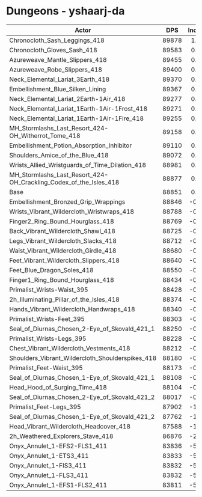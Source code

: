 # Dungeons - yshaarj-da
| Actor | DPS | Increase |
|---|:---:|:---:|
|Chronocloth_Sash_Leggings_418|89878|1.16%|
|Chronocloth_Gloves_Sash_418|89583|0.82%|
|Azureweave_Mantle_Slippers_418|89455|0.68%|
|Azureweave_Robe_Slippers_418|89400|0.62%|
|Neck_Elemental_Lariat_3Earth_418|89370|0.58%|
|Embellishment_Blue_Silken_Lining|89367|0.58%|
|Neck_Elemental_Lariat_2Earth-1Air_418|89277|0.48%|
|Neck_Elemental_Lariat_1Earth-1Air-1Frost_418|89271|0.47%|
|Neck_Elemental_Lariat_1Earth-1Air-1Fire_418|89255|0.45%|
|MH_Stormlashs_Last_Resort_424-OH_Witherrot_Tome_418|89158|0.35%|
|Embellishment_Potion_Absorption_Inhibitor|89110|0.29%|
|Shoulders_Amice_of_the_Blue_418|89072|0.25%|
|Wrists_Allied_Wristguards_of_Time_Dilation_418|88981|0.15%|
|MH_Stormlashs_Last_Resort_424-OH_Crackling_Codex_of_the_Isles_418|88877|0.03%|
|Base|88851|0.00%|
|Embellishment_Bronzed_Grip_Wrappings|88846|-0.01%|
|Wrists_Vibrant_Wildercloth_Wristwraps_418|88788|-0.07%|
|Finger2_Ring_Bound_Hourglass_418|88769|-0.09%|
|Back_Vibrant_Wildercloth_Shawl_418|88725|-0.14%|
|Legs_Vibrant_Wildercloth_Slacks_418|88712|-0.16%|
|Waist_Vibrant_Wildercloth_Girdle_418|88680|-0.19%|
|Feet_Vibrant_Wildercloth_Slippers_418|88640|-0.24%|
|Feet_Blue_Dragon_Soles_418|88550|-0.34%|
|Finger1_Ring_Bound_Hourglass_418|88434|-0.47%|
|Primalist_Wrists-Waist_395|88428|-0.48%|
|2h_Illuminating_Pillar_of_the_Isles_418|88374|-0.54%|
|Hands_Vibrant_Wildercloth_Handwraps_418|88340|-0.58%|
|Primalist_Wrists-Feet_395|88303|-0.62%|
|Seal_of_Diurnas_Chosen_2-Eye_of_Skovald_421_1|88250|-0.68%|
|Primalist_Wrists-Legs_395|88228|-0.70%|
|Chest_Vibrant_Wildercloth_Vestments_418|88212|-0.72%|
|Shoulders_Vibrant_Wildercloth_Shoulderspikes_418|88180|-0.76%|
|Primalist_Feet-Waist_395|88173|-0.76%|
|Seal_of_Diurnas_Chosen_1-Eye_of_Skovald_421_1|88108|-0.84%|
|Head_Hood_of_Surging_Time_418|88104|-0.84%|
|Seal_of_Diurnas_Chosen_2-Eye_of_Skovald_421_2|88017|-0.94%|
|Primalist_Feet-Legs_395|87902|-1.07%|
|Seal_of_Diurnas_Chosen_1-Eye_of_Skovald_421_2|87762|-1.23%|
|Head_Vibrant_Wildercloth_Headcover_418|87588|-1.42%|
|2h_Weathered_Explorers_Stave_418|86876|-2.22%|
|Onyx_Annulet_1-EFS2-FLS1_411|83836|-5.64%|
|Onyx_Annulet_1-ETS3_411|83833|-5.65%|
|Onyx_Annulet_1-FIS3_411|83832|-5.65%|
|Onyx_Annulet_1-FLS3_411|83832|-5.65%|
|Onyx_Annulet_1-EFS1-FLS2_411|83811|-5.67%|
